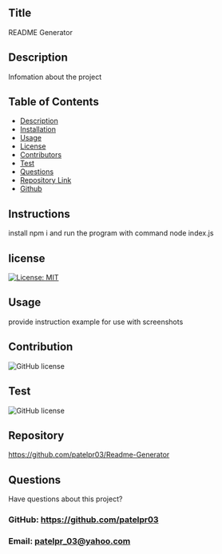## Title
  
  README Generator
  

## Description 
Infomation about the project

## Table of Contents 
  - [Description](#Description)
  - [Installation](#Installation)
  - [Usage](#Usage)
  - [License](#Licence)
  - [Contributors](#Contributors)
  - [Test](#Test)
  - [Questions](#Questions)
  - [Repository Link](#Repository)
  - [Github](#Github)
  

## Instructions

install npm i and run the program with command node index.js

## license

[![License: MIT](https://img.shields.io/badge/License-MIT-yellow.svg)](https://opensource.org/licenses/MIT)

## Usage 

provide instruction example for use with screenshots

## Contribution

![GitHub license](https://img.shields.io/badge/Made%20by-%40Priti-orange)

  ## Test

  ![GitHub license](https://img.shields.io/badge/test-100%25-success)

  ## Repository

https://github.com/patelpr03/Readme-Generator


## Questions
Have questions about this project?  
### GitHub: https://github.com/patelpr03  
### Email: patelpr_03@yahoo.com

